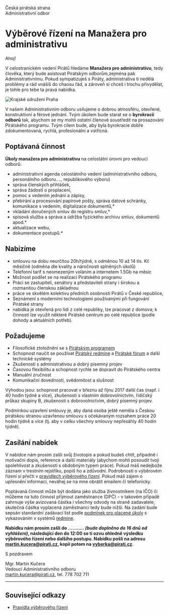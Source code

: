 Česká pirátská strana  
Administrativní odbor

Výběrové řízení na Manažera pro administrativu
========================

Ahoj!

V celostranickém vedení Pirátů hledáme **Manažera pro administrativu**, tedy člověka, který bude asistovat Pirátským odborům,zejména pak Administrativnímu. Pokud sympatizuješ s Piráty, administrativa ti nedělá problémy a rád vnášíš do chaosu řád, a zároveň si chceš i trochu přivydělat, je tohle pro tebe ta pravá nabídka. 

![Krajské sdružení Praha](https://redmine.pirati.cz/attachments/download/146/pirati-mezinarodni.jpg)

V našem Administrativním odboru usilujeme o dobrou atmosféru, otevřené, konstruktivní a férové jednání. Tvým úkolem bude starat se o **byrokracii odborů** tak, abychom se my mohli ostatní členové soustředit na prosazování Pirátského programu. Tvým cílem bude, aby byla byrokracie dobře zdokumentovaná, rychlá, profesionální a vstřícná. 

## Poptávaná činnost

**Úkoly manažera pro administrativu** na celostátní úrovni pro vedoucí odborů:

* administrativní agenda celostátního vedení (administrativního odboru, personálního odboru...., republikového výboru) 
* správa členských přihlášek, 
* správa žádostí o proplacení, 
* pomoc s vedením jednání a zápisy,
* přebírání a procesování papírové pošty, správa datové schránky, komunikace s vedením, digitalizace dokumentů,*
* vkládání doručených smluv do registru smluv,*
* spisová služba a správa a údržba fyzického archivu smluv, dokumentů apod.*
* aktualizace webu,
* dokumentace postupů.*


## Nabízíme

* smlouvu na dobu neurčitou 20h/týdně, s odměnou 10 až 14 tis. Kč měsíčně (odměna dle kvality a náročnosti splněných úkolů)
* Telefonní tarif s neomezeným voláním a internetem 1.5Gb na měsíc
* Možnost podílet se na realizaci Pirátského programu
* Práci se zastupiteli, senátory a představiteli strany i širokou a rozmanitou členskou základnou
* práce ve skvělém kolektivu předních osobností Pirátů v České republice,
* Seznámení s moderními technologiemi používanými při fungování Pirátské strany
* nabídka je otevřená pro lidi z celé republiky, lze pracovat z domova; k činnosti lze využít některé Pirátské centrum po celé republice (podle dohody a aktuálních potřeb).

## Požadujeme

* Filosofické ztotožnění se s [Pirátským programem][program]
* Schopnost naučit se používat [Pirátský redmine][redmine] a [Pirátské fórum][forum] a další technické systémy
* Zkušenosti s administrativou a dobrý písemný projev 
* Časovou flexibilitu a schopnost rychle se dopravit do Pirátského centra 
* Manuální zručnost
* Komunikační dovednosti, svědomitost a slušnost

Výhodou jsou: schopnost pracovat v březnu až říjnu 2017 další čas (např. i 40 hodin týdně a více), zkušenosti s vlastním dobrovolnictvím, řidičský průkaz skupiny B, zkušenosti s dobrovolnictvím, dobrý písemný projev.

Podmínkou uzavření smlouvy je, aby daná osoba ještě neměla s Českou pirátskou stranou uzavřenou smlouvu s očekávaným rozsahem práce 20 hodin týdně a více (tj. aby v celku všechny smlouvy nepřesáhly 40 hodin týdně). 

[program]: https://www.pirati.cz/program/start
[forum]: https://forum.pirati.cz
[redmine]: https://redmine.pirati.cz/

## Zasílání nabídek

V nabídce nám prosím zašli svůj životopis a pokud budeš chtít, případně i motivační dopis, reference a další materiály (abychom mohli posoudit tvoji spolehlivost a zkušenosti s obdobným typem práce). Pokud máš nedejbože záznam v trestním rejstříku, popiš ho a zdůvodni. Podrobnosti o výběrovém řízení si přečti v [pravidlech výběrového řízení](pravidla.md). Pokud máš zájem o upřesnění informací, neváhej se na mne obrátit emailem či telefonicky.

Poptávaná činnost může být dodána jako služba živnostníkem (na IČO) či můžeme na tuto činnost přijmout zaměstnance (DPČ) – v takovém případě zahrnuje výše avizovaná částka i všechny odvody na straně zadavatele, skutečná částka vyplacená zaměstnanci tedy bude nižší. Na zadání bude sepsán standardní zadávací list podle [podmínek pro placené úkoly](https://github.com/pirati-cz/sablony/blob/4b07ba675434ee634c527909d537122264cc712e/ukoly/podminky/podminky.md) s vykazováním v systémů [redmine][redmine].

**Nabídku nám prosím zašli do ........... *(bude doplněno do 16 dnů od vyhlášení)*, následující den do 12:00 se ti ozvu ohledně výsledku výběrového řízení nebo dalšího postupu. Nabídku pošli na adresu <martin.kucera@pirati.cz>, kopii potom na <vyberka@pirati.cz>.**

S pozdravem 

Mgr. Martin Kučera  
Vedoucí Administrativního odboru  
<martin.kucera@pirati.cz>, tel. 778 702 711

----

## Související odkazy

* [Pravidla výběrového řízení](pravidla.md)


